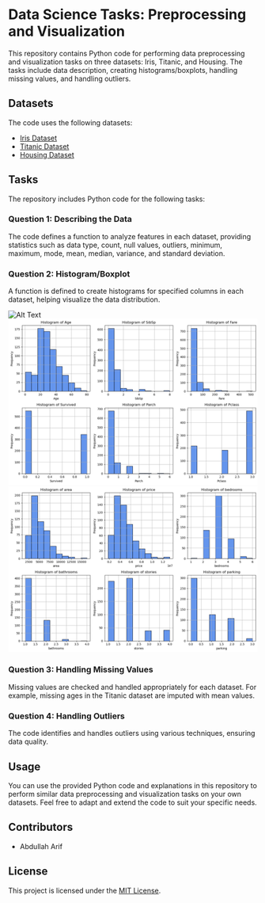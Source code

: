 # Data Science Tasks: Preprocessing and Visualization

This repository contains Python code for performing data preprocessing and visualization tasks on three datasets: Iris, Titanic, and Housing. The tasks include data description, creating histograms/boxplots, handling missing values, and handling outliers.

## Datasets

The code uses the following datasets:

- [Iris Dataset](https://archive.ics.uci.edu/ml/datasets/iris)
- [Titanic Dataset](https://www.kaggle.com/c/titanic)
- [Housing Dataset](https://www.kaggle.com/datasets/camnugent/california-housing-prices)

## Tasks

The repository includes Python code for the following tasks:

### Question 1: Describing the Data

The code defines a function to analyze features in each dataset, providing statistics such as data type, count, null values, outliers, minimum, maximum, mode, mean, median, variance, and standard deviation.

### Question 2: Histogram/Boxplot

A function is defined to create histograms for specified columns in each dataset, helping visualize the data distribution.

![Alt Text](iris_housing.png)
![Alt Text](titanic-histogram.png)
![Alt Text](housing-histogram.png)


### Question 3: Handling Missing Values

Missing values are checked and handled appropriately for each dataset. For example, missing ages in the Titanic dataset are imputed with mean values.

### Question 4: Handling Outliers

The code identifies and handles outliers using various techniques, ensuring data quality.

## Usage

You can use the provided Python code and explanations in this repository to perform similar data preprocessing and visualization tasks on your own datasets. Feel free to adapt and extend the code to suit your specific needs.

## Contributors

- Abdullah Arif

## License

This project is licensed under the [MIT License](LICENSE).
